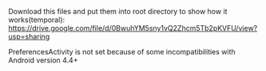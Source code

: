 Download this files and put them into root directory to show how it works(temporal):
https://drive.google.com/file/d/0BwuhYM5sny1vQ2Zhcm5Tb2pKVFU/view?usp=sharing

PreferencesActivity is not set because of some incompatibilities with Android version 4.4+
